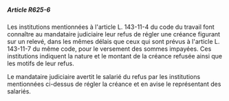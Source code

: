 ##### Article R625-6

Les institutions mentionnées à l'article L. 143-11-4 du code du travail font connaître au mandataire judiciaire leur refus de régler une créance figurant sur un relevé, dans les mêmes délais que ceux qui sont prévus à l'article L. 143-11-7 du même code, pour le versement des sommes impayées. Ces institutions indiquent la nature et le montant de la créance refusée ainsi que les motifs de leur refus.

Le mandataire judiciaire avertit le salarié du refus par les institutions mentionnées ci-dessus de régler la créance et en avise le représentant des salariés.

